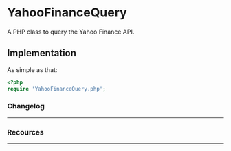 YahooFinanceQuery
=================
A PHP class to query the Yahoo Finance API.

Implementation
--------------
As simple as that:
```php
<?php
require 'YahooFinanceQuery.php';
```

### Changelog
-------------

### Recources
-------------

